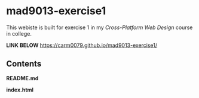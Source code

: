 # mad9013-exercise1

This webiste is built for exercise 1 in my _Cross-Platform Web Design_ course in college.

**LINK BELOW**
https://carm0079.github.io/mad9013-exercise1/

## Contents

**README.md**

**index.html**
